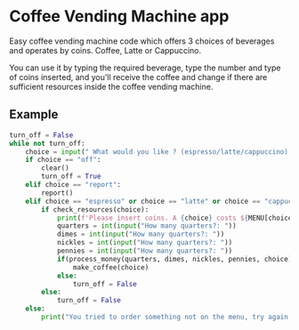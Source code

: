 # Coffee Vending Machine app

Easy coffee vending machine code which offers 3 choices of beverages and operates by coins.
Coffee, Latte or Cappuccino. 

You can use it by typing the required beverage, type the number and type of coins inserted, and you'll receive the coffee and change if there are sufficient resources inside the coffee vending machine.

## Example
```py
turn_off = False
while not turn_off:
    choice = input(" What would you like ? (espresso/latte/cappuccino):").lower()
    if choice == "off":
        clear()
        turn_off = True
    elif choice == "report":
        report()
    elif choice == "espresso" or choice == "latte" or choice == "cappuccino":
        if check_resources(choice):
            print(f'Please insert coins. A {choice} costs ${MENU[choice]["cost"]}')
            quarters = int(input("How many quarters?: "))
            dimes = int(input("How many quarters?: "))
            nickles = int(input("How many quarters?: "))
            pennies = int(input("How many quarters?: "))
            if(process_money(quarters, dimes, nickles, pennies, choice)):
                make_coffee(choice)
            else:
                turn_off = False
        else:
            turn_off = False
    else:
        print("You tried to order something not on the menu, try again.")
```
